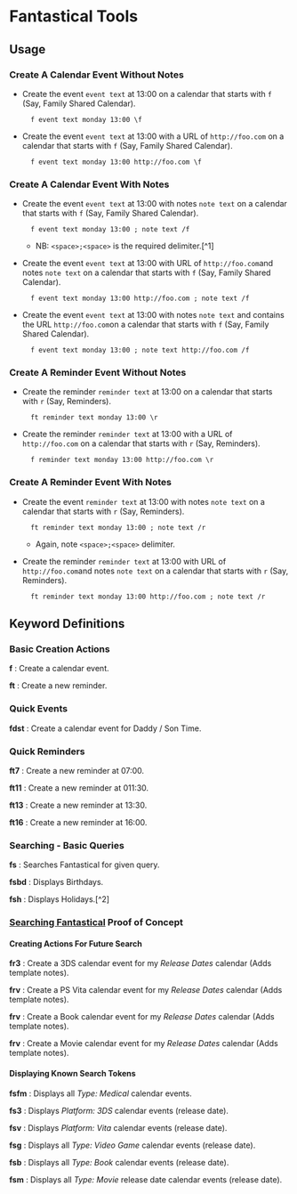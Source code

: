 # Fantastical Tools

## Usage

### Create A Calendar Event Without Notes

* Create the event `event text` at 13:00 on a calendar that starts with `f` (Say, Family Shared Calendar).

        f event text monday 13:00 \f
* Create the event `event text` at 13:00 with a URL of `http://foo.com` on a calendar that starts with `f` (Say, Family Shared Calendar).
        
        f event text monday 13:00 http://foo.com \f


### Create A Calendar Event With Notes

* Create the event `event text` at 13:00 with notes `note text` on a calendar that starts with `f` (Say, Family Shared Calendar).

        f event text monday 13:00 ; note text /f
    * NB: `<space>;<space>` is the required delimiter.[^1]
* Create the event `event text` at 13:00 with URL of `http://foo.com`and notes `note text` on a calendar that starts with `f` (Say, Family Shared Calendar).

        f event text monday 13:00 http://foo.com ; note text /f
        
* Create the event `event text` at 13:00 with  notes `note text` and contains the URL `http://foo.com`on a calendar that starts with `f` (Say, Family Shared Calendar).

        f event text monday 13:00 ; note text http://foo.com /f

### Create A Reminder Event Without Notes

* Create the reminder `reminder text` at 13:00 on a calendar that starts with `r` (Say, Reminders).

        ft reminder text monday 13:00 \r        
* Create the reminder `reminder text` at 13:00 with a URL of `http://foo.com` on a calendar that starts with `r` (Say, Reminders).
        
        f reminder text monday 13:00 http://foo.com \r

### Create A Reminder Event With Notes

* Create the event `reminder text` at 13:00 with notes `note text` on a calendar that starts with `r` (Say, Reminders).
        
        ft reminder text monday 13:00 ; note text /r
    * Again, note `<space>;<space>` delimiter.

* Create the reminder `reminder text` at 13:00 with URL of `http://foo.com`and notes `note text` on a calendar that starts with `r` (Say, Reminders).

        ft reminder text monday 13:00 http://foo.com ; note text /r


## Keyword Definitions

### Basic Creation Actions

**f** :
    Create a calendar event.

**ft** :
    Create a new reminder.

### Quick Events

**fdst** :
    Create a calendar event for Daddy / Son Time.

### Quick Reminders

**ft7** :
    Create a new reminder at 07:00.
    

**ft11** :
    Create a new reminder at 011:30.
    

**ft13** :
    Create a new reminder at 13:30.
    

**ft16** :
    Create a new reminder at 16:00.
    
### Searching - Basic Queries 

**fs** :
    Searches Fantastical for given query.
    
**fsbd** :
    Displays Birthdays. 
    
**fsh** :
    Displays Holidays.[^2]  
    
### [Searching Fantastical](http://shmow.us/y494+) Proof of Concept

#### Creating Actions For Future Search

**fr3** :
    Create a 3DS calendar event for my *Release Dates* calendar (Adds template notes).
    
**frv** :
    Create a PS Vita calendar event for my *Release Dates* calendar (Adds template notes).
    
**frv** :
    Create a Book calendar event for my *Release Dates* calendar (Adds template notes).
    
**frv** :
    Create a Movie calendar event for my *Release Dates* calendar (Adds template notes).

#### Displaying Known Search Tokens

**fsfm** :
    Displays all *Type: Medical* calendar events.
    
**fs3** :
    Displays *Platform: 3DS* calendar events (release date).
    
**fsv** :
    Displays *Platform: Vita* calendar events (release date).
    
**fsg** :
    Displays all *Type: Video Game* calendar events (release date).


**fsb** :
    Displays all *Type: Book* calendar events (release date).

**fsm** :
    Displays all *Type: Movie* release date calendar events (release date).

